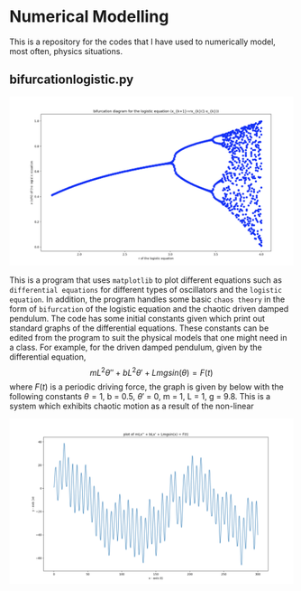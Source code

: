 # Numerical Modelling
This is a repository for the codes that I have used to numerically model, most often, physics situations.

## bifurcationlogistic.py
![intro](https://github.com/stangeqwq/NumericalModelling/blob/main/images/bifurcationlogistic.png)

This is a program that uses `matplotlib` to plot different equations such as `differential equations` for different types of oscillators and the `logistic equation`. In addition, the program handles some basic `chaos theory` in the form of `bifurcation` of the logistic equation and the chaotic driven damped pendulum.
The code has some initial constants given which print out standard graphs of the differential equations. These constants can be edited from the program to suit the physical models that one might need in a class.
For example, for the driven damped pendulum, given by the differential equation, $$mL^2\theta'' + bL^2\theta' + Lmgsin(\theta) = F(t)$$ where $F(t)$ is a periodic driving force, the graph is given by below with the following constants $\theta = 1$, b = 0.5, $\theta'$ = 0, m = 1, L = 1, g = 9.8. This is a system which exhibits chaotic motion as a result of the non-linear

![chaos](https://github.com/stangeqwq/NumericalModelling/blob/main/images/drivendamped.png)


